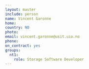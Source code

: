 ```yaml
---
layout: master
include: person
name: Vincent Garonne
home:
country: NO
photo:
email: vincent.garonne@usit.uio.no
phone: 
on_contract: yes
groups:
  nt1:
    role: Storage Software Developer
---
```

